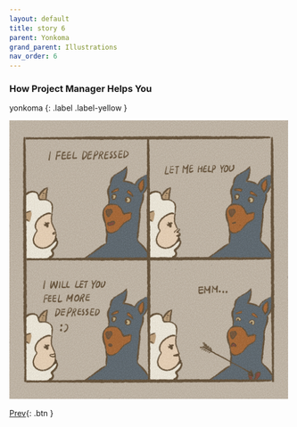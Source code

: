 ```yaml
---
layout: default
title: story 6
parent: Yonkoma
grand_parent: Illustrations
nav_order: 6
---
```


### How Project Manager Helps You
yonkoma
{: .label .label-yellow }

[<img src="../../../assets/yonkoma/how_pm_helps_you.png" width="500"/>](../../../assets/yonkoma/how_pm_helps_you.png)

[Prev](yonkoma_5.html){: .btn } 
